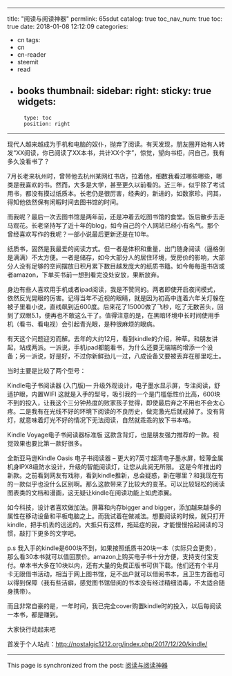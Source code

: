 
---
title: "阅读与阅读神器"
permlink: 65sdut
catalog: true
toc_nav_num: true
toc: true
date: 2018-01-08 12:12:09
categories:
- cn
tags:
- cn
- cn-reader
- steemit
- read
- books
thumbnail: 
sidebar:
    right:
        sticky: true
widgets:
    -
        type: toc
        position: right
---


现代人越来越成为手机和电脑的奴仆，抛弃了阅读。有天发现，朋友圈开始有人转发“XX阅读，你已阅读了XX本书，共计XX个字”，惊觉，望向书柜，问自己，我有多久没看书了？

7月长老来杭州时，曾带他去杭州某网红书店，拉着他，细数我看过哪些哪些，哪类是我喜欢的书。然而，大多是大学，甚至更久以前看的。近三年，似乎除了考试用书，都没有摸过纸质本。长老仍是很厉害，经典的，新进的，如数家珍。问其，得知他依然保有闲暇时间去图书馆的时间。

而我呢？最后一次去图书馆是两年前，还是冲着去吃图书馆的食堂。饭后散步去走马观花。长老坚持写了近十年的blog，如今自己的个人网站已经小有名气。那个曾经喜欢写作的我呢？一部小说最后更新还是在10年。

纸质书，固然是我最爱的阅读方式。但一者是体积和重量，出门随身阅读（逼格倒是满满）不太方便。一者是储存，如今大部分人的居住环境，受房价的影响，大部分人没有足够的空间摆放日积月累下数目越发庞大的纸质书籍。如今每每逛书店或者amazon，下单买书前一想到看完没处安放，果断放弃。

身边有些人喜欢用手机或者ipad阅读，我是不赞同的。两者即使开启夜间模式，依然反光晃眼的厉害。记得当年不近视的眼睛，就是因为初高中连着六年关灯躲在被子里看小说，直线飙到近600度。后来花了15000做了飞秒，吃了无数苦头，回到了双眼5.1，便再也不敢这么干了。值得注意的是，在黑暗环境中长时间使用手机（看书、看电视）会引起青光眼，是种很麻烦的眼病。

有天这个问题迎刃而解。去年的大约12月，看到kindle的介绍，种草。和朋友讲起，站成两派。一派说，手机ipad都能看书，为什么还要无端端的增添一个设备；另一派说，好是好，不过你新鲜劲儿一过，八成设备又要被丢弃在那里吃土。

当时主要是比较了两个型号：

Kindle电子书阅读器 (入门版)— 升级外观设计，电子墨水显示屏，专注阅读，舒适护眼，内置WIFI
这就是入手的型号，吸引我的一个是门槛低性价比高，600块不到的投入，让我这个三分钟热度的败家孩子觉得，即使最后弃之不用也不会太心疼。二是我有在光线不好的环境下阅读的不良历史，做完激光后就戒掉了。没有背灯，就意味着灯光不好的情况下无法阅读，自然就乖乖的放下书本咯。

Kindle Voyage电子书阅读器标准版
这款含背灯，也是朋友强力推荐的一款。视觉效果也要比第一款好很多。

全新亚马逊Kindle Oasis 电子书阅读器 – 更大的7英寸超清电子墨水屏，轻薄金属机身IPX8级防水设计，升级的智能阅读灯，让您从此阅无所限。
这是今年推出的新款。之前看到网友有戏称，看到kindle推新，总会疑惑，新在哪里？和我现在有的一款似乎也没什么区别啊。那么这款带来了比较大的变革。可以比较轻松的阅读图表类的文档和漫画，这无疑让kindle在阅读功能上如虎添翼。

如今科技，设计者喜欢做加法。屏幕和内存bigger and bigger，添加越来越多的属性在移动设备和平板电脑之上。而我试着在做减法。想要阅读的时候，就只打开kindle，把手机丢的远远的。大抵只有这样，拖延症的我，才能慢慢拾起阅读的习惯，敲打下更多的文字吧。

p.s 我入手的kindle是600块不到，如果按照纸质书20块一本（实际只会更贵），那么看30本书就可以值回票价。amazon上购买电子书十分方便，支持支付宝支付。单本书大多在10块以内，还有大量的免费正版书可供下载。他们还有个半月卡无限借书活动，相当于网上图书馆，足不出户就可以借阅书本，且卫生方面也可以得到保障（我有些洁癖，感觉图书馆借阅的书本没有经过精细消毒，不太适合随身携带）。

而且非常自豪的是，一年时间，我已完全cover购置kindle时的投入，以后每阅读一本书，都是赚到。

大家快行动起来吧

首发于个人站点：http://nostalgic1212.org/index.php/2017/12/20/kindle/

- - -

This page is synchronized from the post: [阅读与阅读神器](https://steemit.com/@nostalgic1212/65sdut)
